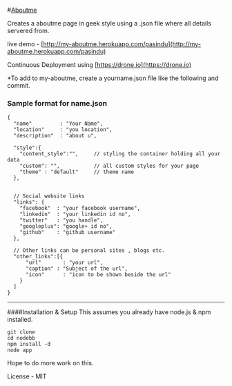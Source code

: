 #[Aboutme](https://github.com/pasindud/myprofile) 

Creates a aboutme page in geek style using a .json file where all details servered from.

live demo - [http://my-aboutme.herokuapp.com/pasindu](http://my-aboutme.herokuapp.com/pasindu)

Continuous Deployment using [https://drone.io](https://drone.io)

*To add to my-aboutme, create a yourname.json file like the following and commit.

### Sample format for name.json 

```
{
  "name" 		 : "Your Name",
  "location"     : "you location",
  "description"  : "about u",		
 
  "style":{
  	"content_style":"",  	// styling the container holding all your data
  	"custom": "",  			// all custom styles for your page
    "theme" : "default" 	// theme name		
  },

	
  // Social website links	
  "links": {
    "facebook"	: "your facebook username",
    "linkedin"	: "your linkedin id no",
    "twitter" 	: "you handle",
    "googleplus": "google+ id no",
    "github" 	: "github username"
  },

  // Other links can be personal sites , blogs etc.
  "other_links":[{
	  "url"		  : "your url",
	  "caption"	: "Subject of the url",
	  "icon"	  : "icon to be shown beside the url" 
	}
  ]
}

```

***


####Installation & Setup
This assumes you already have node.js & npm installed.
```
git clone 
cd nodebb
npm install -d
node app
```

Hope to do more work on this.

License - MIT
